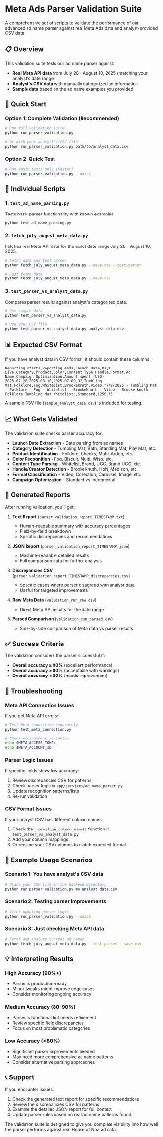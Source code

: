 # Meta Ads Parser Validation Suite

A comprehensive set of scripts to validate the performance of our advanced ad name parser against real Meta Ads data and analyst-provided CSV data.

## 📋 Overview

This validation suite tests our ad name parser against:
- **Real Meta API data** from July 28 - August 10, 2025 (matching your analyst's date range)
- **Analyst's CSV data** with manually categorized ad information
- **Sample data** based on the ad name examples you provided

## 🚀 Quick Start

### Option 1: Complete Validation (Recommended)
```bash
# Run full validation suite
python run_parser_validation.py

# Or with your analyst's CSV file
python run_parser_validation.py path/to/analyst_data.csv
```

### Option 2: Quick Test
```bash
# Run basic tests only (faster)
python run_parser_validation.py --quick
```

## 📁 Individual Scripts

### 1. `test_ad_name_parsing.py`
Tests basic parser functionality with known examples.
```bash
python test_ad_name_parsing.py
```

### 2. `fetch_july_august_meta_data.py`
Fetches real Meta API data for the exact date range July 28 - August 10, 2025.
```bash
# Fetch data and test parser
python fetch_july_august_meta_data.py --save-csv --test-parser

# Just fetch data
python fetch_july_august_meta_data.py --save-csv
```

### 3. `test_parser_vs_analyst_data.py`
Compares parser results against analyst's categorized data.
```bash
# Use sample data
python test_parser_vs_analyst_data.py

# Use your CSV file
python test_parser_vs_analyst_data.py analyst_data.csv
```

## 📊 Expected CSV Format

If you have analyst data in CSV format, it should contain these columns:

```csv
Reporting starts,Reporting ends,Launch Date,Days Live,Category,Product,Color,Content Type,Handle,Format,Ad Name,Campaign Optimization,Amount spent (USD)
2025-07-28,2025-08-10,2025-07-09,32,Tumbling Mat,Folklore,Fog,Whitelist,BrookeKnuth,Video,"7/9/2025 - Tumbling Mat - Folklore - Fog - Whitelist - BrookeKnuth - Video - Brooke.knuth Folklore Tumbling Mat Whitelist",Standard,1250.75
```

A sample CSV file (`sample_analyst_data.csv`) is included for testing.

## 📈 What Gets Validated

The validation suite checks parser accuracy for:

- **Launch Date Extraction** - Date parsing from ad names
- **Category Detection** - Tumbling Mat, Bath, Standing Mat, Play Mat, etc.
- **Product Identification** - Folklore, Checks, Multi, Arden, etc.
- **Color Recognition** - Fog, Biscuit, Multi, Wisp, etc.
- **Content Type Parsing** - Whitelist, Brand, UGC, Brand UGC, etc.
- **Handle/Creator Detection** - BrookeKnuth, HoN, Madison, etc.
- **Format Classification** - Video, Collection, Carousel, Image, etc.
- **Campaign Optimization** - Standard vs Incremental

## 📄 Generated Reports

After running validation, you'll get:

1. **Text Report** (`parser_validation_report_TIMESTAMP.txt`)
   - Human-readable summary with accuracy percentages
   - Field-by-field breakdown
   - Specific discrepancies and recommendations

2. **JSON Report** (`parser_validation_report_TIMESTAMP.json`)
   - Machine-readable detailed results
   - Full comparison data for further analysis

3. **Discrepancies CSV** (`parser_validation_report_TIMESTAMP_discrepancies.csv`)
   - Specific cases where parser disagreed with analyst data
   - Useful for targeted improvements

4. **Raw Meta Data** (`validation_run_raw.csv`)
   - Direct Meta API results for the date range

5. **Parsed Comparison** (`validation_run_parsed.csv`)
   - Side-by-side comparison of Meta data vs parser results

## ✅ Success Criteria

The validation considers the parser successful if:
- **Overall accuracy ≥ 90%** (excellent performance)
- **Overall accuracy ≥ 80%** (acceptable with warnings)
- **Overall accuracy < 80%** (needs improvement)

## 🔧 Troubleshooting

### Meta API Connection Issues
If you get Meta API errors:
```bash
# Test Meta connection separately
python test_meta_connection.py

# Check environment variables
echo $META_ACCESS_TOKEN
echo $META_ACCOUNT_ID
```

### Parser Logic Issues
If specific fields show low accuracy:
1. Review discrepancies CSV for patterns
2. Check parser logic in `app/services/ad_name_parser.py`
3. Update recognition patterns/lists
4. Re-run validation

### CSV Format Issues
If your analyst CSV has different column names:
1. Check the `_normalize_column_name()` function in `test_parser_vs_analyst_data.py`
2. Add your column mappings
3. Or rename your CSV columns to match expected format

## 🎯 Example Usage Scenarios

### Scenario 1: You have analyst's CSV data
```bash
# Place your CSV file in the backend directory
python run_parser_validation.py my_analyst_data.csv
```

### Scenario 2: Testing parser improvements
```bash
# After updating parser logic
python run_parser_validation.py --quick
```

### Scenario 3: Just checking Meta API data
```bash
# Fetch and analyze current ad names
python fetch_july_august_meta_data.py --test-parser --save-csv
```

## 💡 Interpreting Results

### High Accuracy (90%+)
- Parser is production-ready
- Minor tweaks might improve edge cases
- Consider monitoring ongoing accuracy

### Medium Accuracy (80-90%)
- Parser is functional but needs refinement
- Review specific field discrepancies
- Focus on most problematic categories

### Low Accuracy (<80%)
- Significant parser improvements needed
- May need more comprehensive ad name patterns
- Consider alternative parsing approaches

## 📞 Support

If you encounter issues:
1. Check the generated text report for specific recommendations
2. Review the discrepancies CSV for patterns
3. Examine the detailed JSON report for full context
4. Update parser rules based on real ad name patterns found

The validation suite is designed to give you complete visibility into how well the parser performs against real House of Noa ad data.